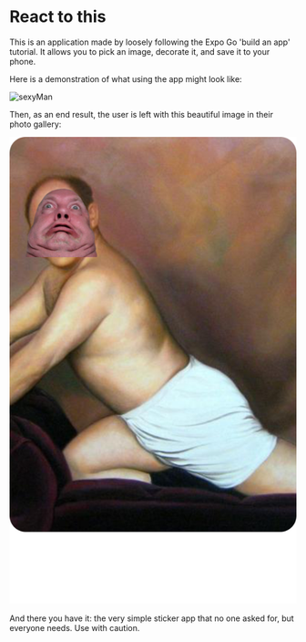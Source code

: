 # React to this
This is an application made by loosely following the Expo Go 'build an app' tutorial. It allows you to pick an image, decorate it, and save it to your phone.

Here is a demonstration of what using the app might look like:

![sexyMan](./assets/readMe/StickerApp.gif)

Then, as an end result, the user is left with this beautiful image in their photo gallery:

![sexyManEndResult](./assets/readMe/StickerApp.PNG)

And there you have it: the very simple sticker app that no one asked for, but everyone needs. Use with caution.


